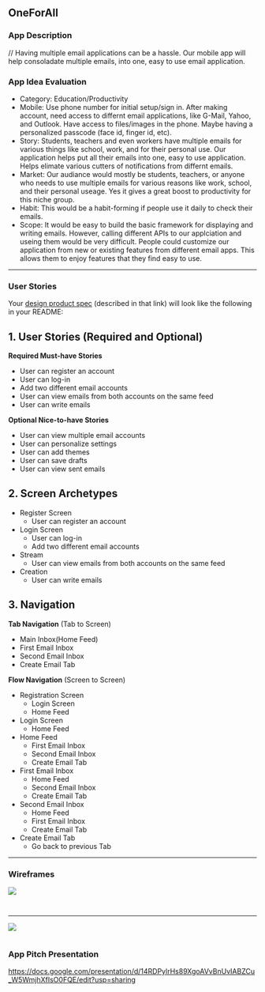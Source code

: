 ## OneForAll

### App Description
// Having multiple email applications can be a hassle. Our mobile app will help consoladate multiple emails, into one, easy to use email application. 

### App Idea Evaluation
- Category: Education/Productivity
- Mobile: Use phone number for initial setup/sign in. After making account, need access to differnt email applications, like G-Mail, Yahoo,   and Outlook. Have access to files/images in the phone. Maybe having a personalized passcode (face id, finger id, etc).  
- Story: Students, teachers and even workers have multiple emails for various things like school, work, and  for their personal use. Our application helps put all their emails into one, easy to use application. Helps elimate various cutters of notifications from differnt emails.   
- Market: Our audiance would mostly be students, teachers, or anyone who needs to use multiple emails for various reasons like work, school, and their personal useage. Yes it gives a great boost to productivity for this niche group.    
- Habit: This would be a habit-forming if people use it daily to check their emails. 
- Scope: It would be easy to build the basic framework for displaying and writing emails. However, calling different APIs to our applciation and useing them would be very difficult. People could customize our application from new or existing features from different email apps. This allows them to enjoy features that they find easy to use.   

---

### User Stories

Your [design product spec](https://hackmd.io/PuKkouVrQai199c4Pr87_A) (described in that link) will look like the following in your README:

## 1. User Stories (Required and Optional)

**Required Must-have Stories**

 * User can register an account
 * User can log-in
 * Add two different email accounts
 * User can view emails from both accounts on the same feed
 * User can write emails

**Optional Nice-to-have Stories**

 * User can view multiple email accounts
 * User can personalize settings
 * User can add themes
 * User can save drafts
 * User can view sent emails

## 2. Screen Archetypes

 * Register Screen
     * User can register an account
 * Login Screen
     * User can log-in
     * Add two different email accounts
* Stream
    * User can view emails from both accounts on the same feed
* Creation
    * User can write emails

## 3. Navigation

**Tab Navigation** (Tab to Screen)

 * Main Inbox(Home Feed)
 * First Email Inbox
 * Second Email Inbox
 * Create Email Tab

**Flow Navigation** (Screen to Screen)

 * Registration Screen
   * Login Screen
   * Home Feed
 * Login Screen
   * Home Feed
 * Home Feed
   * First Email Inbox
   * Second Email Inbox
   * Create Email Tab
 * First Email Inbox
   * Home Feed
   * Second Email Inbox
   * Create Email Tab
 * Second Email Inbox
   * Home Feed
   * First Email Inbox
   * Create Email Tab
 * Create Email Tab
   * Go back to previous Tab
---

### Wireframes
![](https://i.imgur.com/ixJ3ymj.png)
```
```

```
```

---
![](https://i.imgur.com/J6qwUqm.gif)
```

```
### App Pitch Presentation
https://docs.google.com/presentation/d/14RDPylrHs89XgoAVvBnUvIABZCu_W5WmjhXfIsO0FQE/edit?usp=sharing
